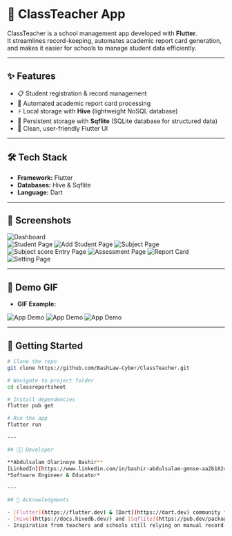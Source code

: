 # 📘 ClassTeacher App

ClassTeacher is a school management app developed with **Flutter**.  
It streamlines record-keeping, automates academic report card generation, and makes it easier for schools to manage student data efficiently.

---

## ✨ Features
- 📋 Student registration & record management  
- 📝 Automated academic report card processing  
- ⚡ Local storage with **Hive** (lightweight NoSQL database)  
- 💾 Persistent storage with **Sqflite** (SQLite database for structured data)  
- 🎨 Clean, user-friendly Flutter UI  

---

## 🛠️ Tech Stack
- **Framework:** Flutter  
- **Databases:** Hive & Sqflite  
- **Language:** Dart  

---

## 📸 Screenshots

![Dashboard](screenshot/Dashboard.png)  
![Student Page](screenshot/Student.png)
![Add Student Page](screenshot/Add_Student.png)
![Subject Page](screenshot/Subject.png)
![Subject score Entry Page](screenshot/Subject_score_entry.png)
![Assessment Page](screenshot/Batch_assesment.png)
![Report Card](screenshot/pdf_generated_result.png)
![Setting Page](screenshot/Setting.png)

---

## 🎥 Demo GIF

- **GIF Example:**

![App Demo](screenshot/Gif1.gif)
![App Demo](screenshot/Gif2.gif)
![App Demo](screenshot/Gif3.gif)

---

## 🚀 Getting Started

```bash
# Clone the repo
git clone https://github.com/BashLaw-Cyber/ClassTeacher.git

# Navigate to project folder
cd classreportsheet

# Install dependencies
flutter pub get

# Run the app
flutter run

---

## 🧑‍💻 Developer

**Abdulsalam Olarinoye Bashir**  
[LinkedIn](https://www.linkedin.com/in/bashir-abdulsalam-gmnse-aa2b18246/) | [GitHub](https://github.com/BashLaw-Cyber)  
*Software Engineer & Educator*

---

## 🙌 Acknowledgments

- [Flutter](https://flutter.dev) & [Dart](https://dart.dev) community for amazing support and documentation  
- [Hive](https://docs.hivedb.dev/) and [Sqflite](https://pub.dev/packages/sqflite) package maintainers  
- Inspiration from teachers and schools still relying on manual record-keeping  

